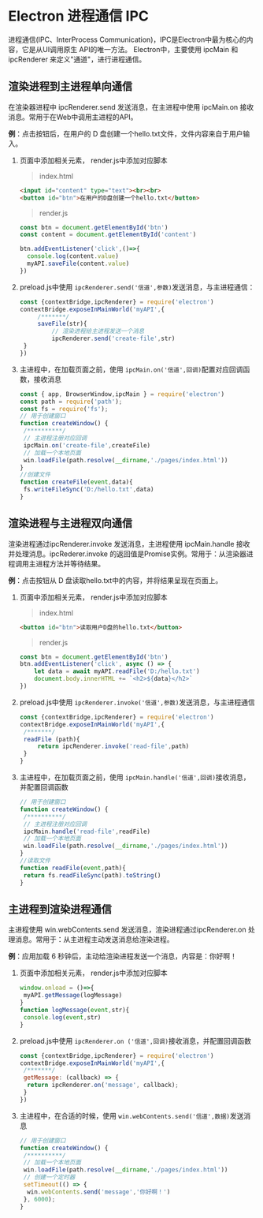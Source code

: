# Electron 进程通信 IPC

进程通信(IPC﻿、InterProcess Communication)，IPC﻿是﻿Electron﻿中最为核心的内容，它是从﻿UI﻿调用原生 ﻿API﻿的唯一方法。
Electron﻿中，主要使用 ipcMain 和 ipcRenderer 来定义"通道"，进行进程通信。

## 渲染进程到主进程单向通信

在渲染器进程中 ipcRenderer.send 发送消息，在主进程中使用 ipcMain.on 接收消息。常用于在Web中调用主进程的API。

**例**：点击按钮后，在用户的 D 盘创建一个﻿hello.txt﻿文件，文件内容来自于用户输入。

1. 页面中添加相关元素， render.js﻿中添加对应脚本

   > index.html

   ```html
   <input id="content" type="text"><br><br>
   <button id="btn">在用户的D盘创建一个hello.txt</button>
   ```

   >  render.js﻿

   ```js
   const btn = document.getElementById('btn')
   const content = document.getElementById('content')
   
   btn.addEventListener('click',()=>{
     console.log(content.value)
     myAPI.saveFile(content.value)
   })
   ```

2. preload.js﻿中使用 ﻿`ipcRenderer.send('信道',参数)`﻿发送消息，与主进程通信：

   ```js
   const {contextBridge,ipcRenderer} = require('electron')
   contextBridge.exposeInMainWorld('myAPI',{
     	/*******/
     	saveFile(str){
     		// 渲染进程给主进程发送一个消息
     		ipcRenderer.send('create-file',str)
   	}
   })
   ```

3. 主进程中，在加载页面之前，使用 `ipcMain.on('信道',回调)`﻿配置对应回调函数，接收消息

   ```js
   const { app, BrowserWindow,ipcMain } = require('electron')
   const path = require('path');
   const fs = require('fs');
   // 用于创建窗口
   function createWindow() {
   	/**********/
   	// 主进程注册对应回调
   	ipcMain.on('create-file',createFile)
   	// 加载一个本地页面
   	win.loadFile(path.resolve(__dirname,'./pages/index.html'))
   }
   //创建文件
   function createFile(event,data){
   	fs.writeFileSync('D:/hello.txt',data)
   }
   ```

## 渲染进程与主进程双向通信

渲染进程通过ipcRenderer.invoke 发送消息，主进程使用 ipcMain.handle 接收并处理消息。ipcRederer.invoke 的返回值是Promise实例。常用于：从渲染器进程调用主进程方法并等待结果。

**例**：点击按钮从 D 盘读取﻿hello.txt﻿中的内容，并将结果呈现在页面上。

1. 页面中添加相关元素， render.js﻿中添加对应脚本

   > index.html

   ```html
   <button id="btn">读取用户D盘的hello.txt</button>
   ```

   > render.js

   ```js
   const btn = document.getElementById('btn')
   btn.addEventListener('click', async () => {
       let data = await myAPI.readFile('D:/hello.txt')
       document.body.innerHTML += `<h2>${data}</h2>`
   })
   ```

2. preload.js﻿中使用 ﻿`ipcRenderer.invoke('信道',参数)`﻿发送消息，与主进程通信

   ```js
   const {contextBridge,ipcRenderer} = require('electron')
   contextBridge.exposeInMainWorld('myAPI',{
    /*******/
    readFile (path){
    	return ipcRenderer.invoke('read-file',path)
    }
   }
   ```

3. 主进程中，在加载页面之前，使用 `ipcMain.handle('信道',回调)`﻿接收消息，并配置回调函数

   ```js
   // 用于创建窗口
   function createWindow() {
    /**********/
    // 主进程注册对应回调
    ipcMain.handle('read-file',readFile)
    // 加载一个本地页面
    win.loadFile(path.resolve(__dirname,'./pages/index.html'))
   }
   //读取文件
   function readFile(event,path){
    return fs.readFileSync(path).toString()
   }
   ```

## 主进程到渲染进程通信

主进程使用 win.webContents.send 发送消息，渲染进程通过ipcRenderer.on 处理消息。常用于：从主进程主动发送消息给渲染进程。

**例**：应用加载 6 秒钟后，主动给渲染进程发送一个消息，内容是：你好啊！

1. 页面中添加相关元素， render.js﻿中添加对应脚本

   ```js
   window.onload = ()=>{
    myAPI.getMessage(logMessage)
   }
   function logMessage(event,str){
    console.log(event,str)
   }
   ```

2. preload.js﻿中使用 ﻿`ipcRenderer.on ('信道',回调)`﻿接收消息，并配置回调函数

   ```js
   const {contextBridge,ipcRenderer} = require('electron')
   contextBridge.exposeInMainWorld('myAPI',{
    /*******/
    getMessage: (callback) => {
     return ipcRenderer.on('message', callback);
    }
   })
   ```

3. 主进程中，在合适的时候，使用 `win.webContents.send('信道',数据)`﻿发送消息

   ```js
   // 用于创建窗口
   function createWindow() {
    /**********/
    // 加载一个本地页面
    win.loadFile(path.resolve(__dirname,'./pages/index.html'))
    // 创建一个定时器
    setTimeout(() => {
     win.webContents.send('message','你好啊！')
    }, 6000);
   }
   ```

   

